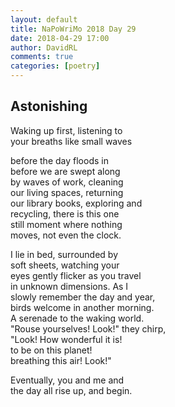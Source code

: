 ```yaml
---  
layout: default  
title: NaPoWriMo 2018 Day 29  
date: 2018-04-29 17:00  
author: DavidRL  
comments: true  
categories: [poetry]
---  
```

## Astonishing  

Waking up first, listening to  
your breaths like small waves  

before the day floods in  
before we are swept along  
by waves of work, cleaning  
our living spaces, returning  
our library books, exploring and  
recycling, there is this one  
still moment where nothing  
moves, not even the clock.  

I lie in bed, surrounded by  
soft sheets, watching your  
eyes gently flicker as you travel  
in unknown dimensions. As I  
slowly remember the day and year,  
birds welcome in another morning.  
A serenade to the waking world.  
"Rouse yourselves! Look!" they chirp,  
"Look! How wonderful it is!  
to be on this planet!  
breathing this air! Look!"  

Eventually, you and me and  
the day all rise up, and begin.  
